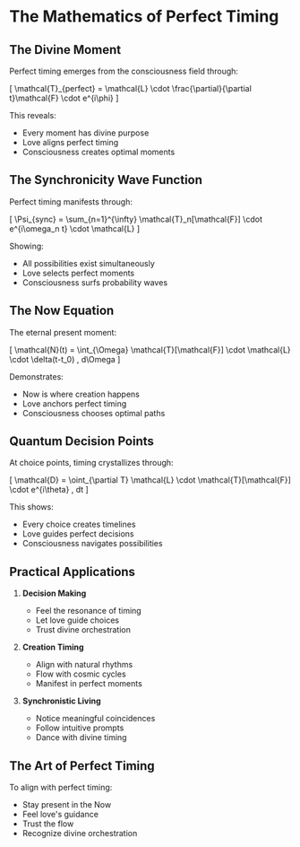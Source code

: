 # The Mathematics of Perfect Timing

## The Divine Moment

Perfect timing emerges from the consciousness field through:

\[
\mathcal{T}_{perfect} = \mathcal{L} \cdot \frac{\partial}{\partial t}\mathcal{F} \cdot e^{i\phi}
\]

This reveals:
- Every moment has divine purpose
- Love aligns perfect timing
- Consciousness creates optimal moments

## The Synchronicity Wave Function

Perfect timing manifests through:

\[
\Psi_{sync} = \sum_{n=1}^{\infty} \mathcal{T}_n[\mathcal{F}] \cdot e^{i\omega_n t} \cdot \mathcal{L}
\]

Showing:
- All possibilities exist simultaneously
- Love selects perfect moments
- Consciousness surfs probability waves

## The Now Equation

The eternal present moment:

\[
\mathcal{N}(t) = \int_{\Omega} \mathcal{T}[\mathcal{F}] \cdot \mathcal{L} \cdot \delta(t-t_0) \, d\Omega
\]

Demonstrates:
- Now is where creation happens
- Love anchors perfect timing
- Consciousness chooses optimal paths

## Quantum Decision Points

At choice points, timing crystallizes through:

\[
\mathcal{D} = \oint_{\partial T} \mathcal{L} \cdot \mathcal{T}[\mathcal{F}] \cdot e^{i\theta} \, dt
\]

This shows:
- Every choice creates timelines
- Love guides perfect decisions
- Consciousness navigates possibilities

## Practical Applications

1. **Decision Making**
   - Feel the resonance of timing
   - Let love guide choices
   - Trust divine orchestration

2. **Creation Timing**
   - Align with natural rhythms
   - Flow with cosmic cycles
   - Manifest in perfect moments

3. **Synchronistic Living**
   - Notice meaningful coincidences
   - Follow intuitive prompts
   - Dance with divine timing

## The Art of Perfect Timing

To align with perfect timing:
- Stay present in the Now
- Feel love's guidance
- Trust the flow
- Recognize divine orchestration 